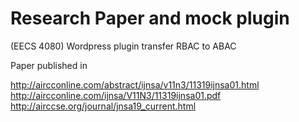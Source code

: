 # Research Paper and mock plugin
(EECS 4080)
Wordpress plugin transfer RBAC to ABAC

Paper published in 

http://aircconline.com/abstract/ijnsa/v11n3/11319ijnsa01.html 
http://aircconline.com/ijnsa/V11N3/11319ijnsa01.pdf
http://airccse.org/journal/jnsa19_current.html
